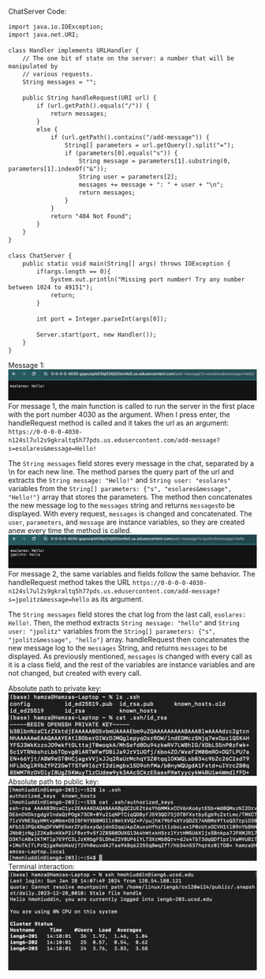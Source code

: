 ChatServer Code:     
```
import java.io.IOException;
import java.net.URI;

class Handler implements URLHandler {
    // The one bit of state on the server: a number that will be manipulated by
    // various requests.
    String messages = "";

    public String handleRequest(URI url) {
        if (url.getPath().equals("/")) {
            return messages;
        } 
        else {
            if (url.getPath().contains("/add-message")) {
                String[] parameters = url.getQuery().split("=");
                if (parameters[0].equals("s")) {
                    String message = parameters[1].substring(0, parameters[1].indexOf("&"));
                    String user = parameters[2];
                    messages += message + ": " + user + "\n";
                    return messages;
                }
            }
            return "404 Not Found";
        }
    }
}

class ChatServer {
    public static void main(String[] args) throws IOException {
        if(args.length == 0){
            System.out.println("Missing port number! Try any number between 1024 to 49151");
            return;
        }

        int port = Integer.parseInt(args[0]);

        Server.start(port, new Handler());
    }
}
```
Message 1:     
![Message 1](./assets/message1.png)   
For message 1, the main function is called to run the server in the first place with the port number 4030 as the argument. When I press enter, the handleRequest method is called and it takes the url as an argument: ```https://0-0-0-0-4030-n124sl7ul2s9gkraltq5h77pds.us.edusercontent.com/add-message?s=esolares&message=Hello!```    

The ```String messages``` field stores every message in the chat, separated by a \n for each new line. The method parses the query part of the url and extracts the ```String message: "Hello!"``` and ```String user: "esolares"``` variables from the ```String[] parameters: {"s", "esolares&message", "Hello!"}``` array that stores the parameters. The method then concatenates the new message log to the ```messages``` string and returns ```messages```to be displayed. With every request, ```messages``` is changed and concatenated. The ```user```, ```parameters```, and ```message``` are instance variables, so they are created anew every time the method is called.          
![Message 2](./assets/message2.png)       
For message 2, the same variables and fields follow the same behavior. The handleRequest method takes the URL ```https://0-0-0-0-4030-n124sl7ul2s9gkraltq5h77pds.us.edusercontent.com/add-message?s=jpolitz&message=hello``` as its argument.    

The ```String messages``` field stores the chat log from the last call, ```esolares: Hello!```. Then, the method extracts ```String message: "hello"``` and ```String user: "jpolitz"``` variables from the ```String[] parameters: {"s", "jpolitz&message", "hello"}``` array. handleRequest then concatenates the new message log to the ```messages``` String, and returns ```messages``` to be displayed. As previously mentioned, ```messages``` is changed with every call as it is a class field, and the rest of the variables are instance variables and are not changed, but created with every call.      

Absolute path to private key:    
![img](./assets/privatekey.png)     
Absolute path to public key:      
![img](./assets/publickey.png)      
Terminal interaction:    
![img](./assets/terminalinteraction.png)       




